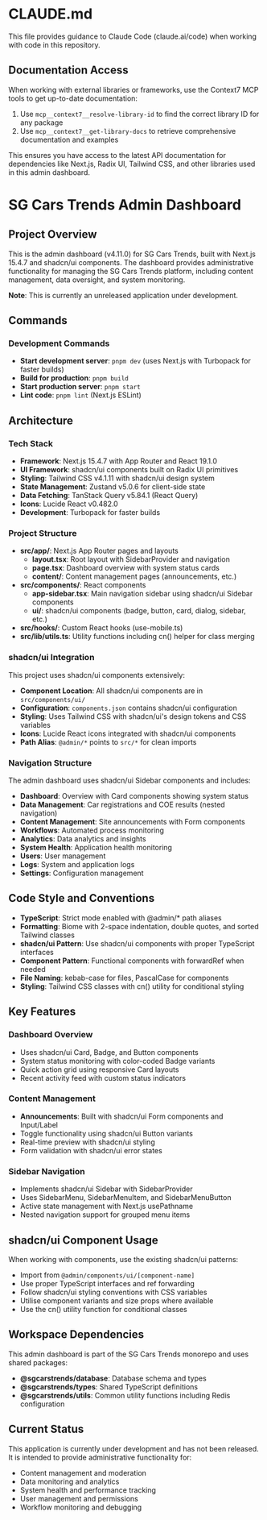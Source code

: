 # CLAUDE.md

This file provides guidance to Claude Code (claude.ai/code) when working with code in this repository.

## Documentation Access

When working with external libraries or frameworks, use the Context7 MCP tools to get up-to-date documentation:

1. Use `mcp__context7__resolve-library-id` to find the correct library ID for any package
2. Use `mcp__context7__get-library-docs` to retrieve comprehensive documentation and examples

This ensures you have access to the latest API documentation for dependencies like Next.js, Radix UI, Tailwind CSS, and
other libraries used in this admin dashboard.

# SG Cars Trends Admin Dashboard

## Project Overview

This is the admin dashboard (v4.11.0) for SG Cars Trends, built with Next.js 15.4.7 and shadcn/ui components. The dashboard provides
administrative functionality for managing the SG Cars Trends platform, including content management, data oversight, and
system monitoring.

**Note**: This is currently an unreleased application under development.

## Commands

### Development Commands

- **Start development server**: `pnpm dev` (uses Next.js with Turbopack for faster builds)
- **Build for production**: `pnpm build`
- **Start production server**: `pnpm start`
- **Lint code**: `pnpm lint` (Next.js ESLint)

## Architecture

### Tech Stack

- **Framework**: Next.js 15.4.7 with App Router and React 19.1.0
- **UI Framework**: shadcn/ui components built on Radix UI primitives
- **Styling**: Tailwind CSS v4.1.11 with shadcn/ui design system
- **State Management**: Zustand v5.0.6 for client-side state
- **Data Fetching**: TanStack Query v5.84.1 (React Query)
- **Icons**: Lucide React v0.482.0
- **Development**: Turbopack for faster builds

### Project Structure

- **src/app/**: Next.js App Router pages and layouts
    - **layout.tsx**: Root layout with SidebarProvider and navigation
    - **page.tsx**: Dashboard overview with system status cards
    - **content/**: Content management pages (announcements, etc.)
- **src/components/**: React components
    - **app-sidebar.tsx**: Main navigation sidebar using shadcn/ui Sidebar components
    - **ui/**: shadcn/ui components (badge, button, card, dialog, sidebar, etc.)
- **src/hooks/**: Custom React hooks (use-mobile.ts)
- **src/lib/utils.ts**: Utility functions including cn() helper for class merging

### shadcn/ui Integration

This project uses shadcn/ui components extensively:

- **Component Location**: All shadcn/ui components are in `src/components/ui/`
- **Configuration**: `components.json` contains shadcn/ui configuration
- **Styling**: Uses Tailwind CSS with shadcn/ui's design tokens and CSS variables
- **Icons**: Lucide React icons integrated with shadcn/ui components
- **Path Alias**: `@admin/*` points to `src/*` for clean imports

### Navigation Structure

The admin dashboard uses shadcn/ui Sidebar components and includes:

- **Dashboard**: Overview with Card components showing system status
- **Data Management**: Car registrations and COE results (nested navigation)
- **Content Management**: Site announcements with Form components
- **Workflows**: Automated process monitoring
- **Analytics**: Data analytics and insights
- **System Health**: Application health monitoring
- **Users**: User management
- **Logs**: System and application logs
- **Settings**: Configuration management

## Code Style and Conventions

- **TypeScript**: Strict mode enabled with @admin/* path aliases
- **Formatting**: Biome with 2-space indentation, double quotes, and sorted Tailwind classes
- **shadcn/ui Pattern**: Use shadcn/ui components with proper TypeScript interfaces
- **Component Pattern**: Functional components with forwardRef when needed
- **File Naming**: kebab-case for files, PascalCase for components
- **Styling**: Tailwind CSS classes with cn() utility for conditional styling

## Key Features

### Dashboard Overview

- Uses shadcn/ui Card, Badge, and Button components
- System status monitoring with color-coded Badge variants
- Quick action grid using responsive Card layouts
- Recent activity feed with custom status indicators

### Content Management

- **Announcements**: Built with shadcn/ui Form components and Input/Label
- Toggle functionality using shadcn/ui Button variants
- Real-time preview with shadcn/ui styling
- Form validation with shadcn/ui error states

### Sidebar Navigation

- Implements shadcn/ui Sidebar with SidebarProvider
- Uses SidebarMenu, SidebarMenuItem, and SidebarMenuButton
- Active state management with Next.js usePathname
- Nested navigation support for grouped menu items

## shadcn/ui Component Usage

When working with components, use the existing shadcn/ui patterns:

- Import from `@admin/components/ui/[component-name]`
- Use proper TypeScript interfaces and ref forwarding
- Follow shadcn/ui styling conventions with CSS variables
- Utilise component variants and size props where available
- Use the cn() utility function for conditional classes

## Workspace Dependencies

This admin dashboard is part of the SG Cars Trends monorepo and uses shared packages:

- **@sgcarstrends/database**: Database schema and types
- **@sgcarstrends/types**: Shared TypeScript definitions
- **@sgcarstrends/utils**: Common utility functions including Redis configuration

## Current Status

This application is currently under development and has not been released. It is intended to provide administrative functionality for:

- Content management and moderation
- Data monitoring and analytics
- System health and performance tracking
- User management and permissions
- Workflow monitoring and debugging
